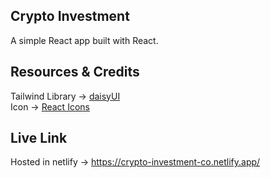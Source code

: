 
## Crypto Investment
A simple React app built with React.

## Resources & Credits

Tailwind Library -> [daisyUI](https://daisyui.com/)
<br/>
Icon -> [React Icons](https://react-icons.github.io/react-icons)

## Live Link
Hosted in netlify  -> https://crypto-investment-co.netlify.app/


